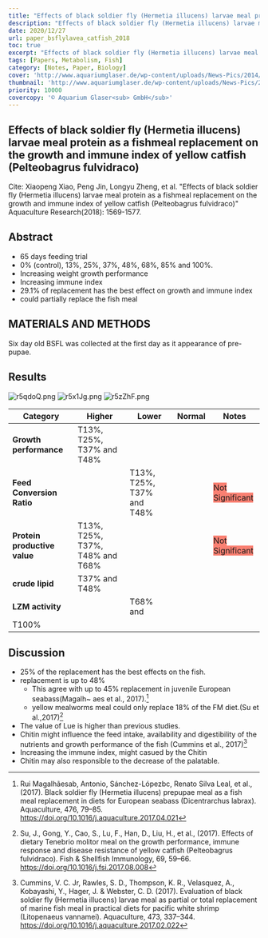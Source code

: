 ```yaml
---
title: "Effects of black soldier fly (Hermetia illucens) larvae meal protein as a fishmeal replacement on the growth and immune index of yellow catfish (Pelteobagrus fulvidraco)"
description: "Effects of black soldier fly (Hermetia illucens) larvae meal protein as a fishmeal replacement on the growth and immune index of yellow catfish (Pelteobagrus fulvidraco)"
date: 2020/12/27
url: paper_bsflylavea_catfish_2018
toc: true
excerpt: "Effects of black soldier fly (Hermetia illucens) larvae meal protein as a fishmeal replacement on the growth and immune index of yellow catfish (Pelteobagrus fulvidraco)"
tags: [Papers, Metabolism, Fish]
category: [Notes, Paper, Biology]
cover: 'http://www.aquariumglaser.de/wp-content/uploads/News-Pics/2014/kw82014/456323-pelteobagrus-fulvidraco1.jpg'
thumbnail: 'http://www.aquariumglaser.de/wp-content/uploads/News-Pics/2014/kw82014/456323-pelteobagrus-fulvidraco1.jpg'
priority: 10000
covercopy: '© Aquarium Glaser<sub> GmbH</sub>'
---
```


## Effects of black soldier fly (Hermetia illucens) larvae meal protein as a fishmeal replacement on the growth and immune index of yellow catfish (Pelteobagrus fulvidraco)


Cite: Xiaopeng Xiao, Peng Jin, Longyu Zheng, et al. "Effects of black soldier fly (Hermetia illucens) larvae meal protein as a fishmeal replacement on the growth and immune index of yellow catfish (Pelteobagrus fulvidraco)" Aquaculture Research(2018): 1569-1577.

## Abstract
- 65 days feeding trial
- 0% (control), 13%, 25%, 37%, 48%, 68%, 85% and 100%.
- Increasing weight growth performance
- Increasing immune index
- 29.1% of replacement has the best effect on growth and immune index
- could partially replace the fish meal

## MATERIALS AND METHODS
Six day old BSFL was collected at the first day as it appearance of pre-pupae.


## Results

![r5qdoQ.png](https://s3.ax1x.com/2020/12/27/r5qdoQ.png)
![r5x1Jg.png](https://s3.ax1x.com/2020/12/27/r5x1Jg.png)
![r5zZhF.png](https://s3.ax1x.com/2020/12/27/r5zZhF.png)


|Category|Higher|Lower|Normal|Notes|
|--|--|--|:--:|--|
|**Growth performance**|T13%, T25%, T37% and T48%||||
|**Feed Conversion Ratio**||T13%, T25%, T37% and T48%||<span style="background:salmon">Not Significant</span>|
|**Protein productive value**|T13%, T25%, T37%, T48% and T68%|||<span style="background:salmon">Not Significant</span>|
|**crude lipid**| T37% and T48%||||
|**LZM activity**||T68% and
T100% |||




## Discussion

- 25% of the replacement has the best effects on the fish.
- replacement is up to 48%
  - This agree with up to 45% replacement in juvenile European seabass(Magalh~ aes et al., 2017).[^paper1]
  - yellow mealworms meal could only replace 18% of the FM diet.(Su et al.,2017)[^paper2]
- The value of Lue is higher than previous studies.
- Chitin might influence the feed intake, availability and digestibility of the nutrients and growth performance of the fish (Cummins et al., 2017)[^paper3]
- Increasing the immune index, might casued by the Chitin
- Chitin may also responsible to the decrease of the palatable.


[^paper1]:Rui Magalhãesab, Antonio, Sánchez-Lópezbc, Renato Silva Leal, et al., (2017). Black soldier fly (Hermetia illucens) prepupae meal as a fish meal replacement in diets for European seabass (Dicentrarchus labrax). Aquaculture, 476, 79–85. https://doi.org/10.1016/j.aquaculture.2017.04.021

[^paper2]: Su, J., Gong, Y., Cao, S., Lu, F., Han, D., Liu, H., et al., (2017). Effects of dietary Tenebrio molitor meal on the growth performance, immune response and disease resistance of yellow catfish (Pelteobagrus fulvidraco). Fish & Shellfish Immunology, 69, 59–66. https://doi.org/10.1016/j.fsi.2017.08.008

[^paper3]: Cummins, V. C. Jr, Rawles, S. D., Thompson, K. R., Velasquez, A., Kobayashi, Y., Hager, J. & Webster, C. D. (2017). Evaluation of black soldier fly (Hermetia illucens) larvae meal as partial or total replacement of marine fish meal in practical diets for pacific white shrimp (Litopenaeus vannamei). Aquaculture, 473, 337–344. https://doi.org/10.1016/j.aquaculture.2017.02.022
